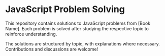 # JavaScript Problem Solving  

This repository contains solutions to JavaScript problems from [Book Name]. Each problem is solved after studying the respective topic to reinforce understanding.  

The solutions are structured by topic, with explanations where necessary. Contributions and discussions are welcome!  
